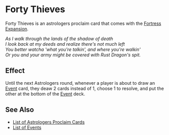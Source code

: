 # Forty Thieves

Forty Thieves is an astrologers proclaim card that comes with the [Fortress Expansion](../content.md).

*As I walk through the lands of the shadow of death<br>I look back at my deeds and realize there's not much left<br>You better watcha 'what you're talkin', and where you're walkin'<br>Or you and your army might be covered with Rust Dragon's spit.*


## Effect

Until the next Astrologers round, whenever a player is about to draw an [Event](../events.md) card, they deaw 2 cards instead of 1, choose 1 to resolve, and put the other at the bottom of the [Event](../events.md) deck.


## See Also

- [List of Astrologers Proclaim Cards](../astrologers_proclaim.md)
- [List of Events](../events.md)
